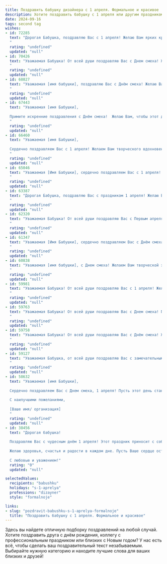 ```yaml
---
title: Поздравить бабушку дизайнера с 1 апреля. Формальное и красивое
description: Хотите поздравить бабушку с 1 апреля или другим праздником? Наш ИИ создаст незабываемое поздравление, а вы обязательно выделитесь среди других.  
date: 2024-09-16
tags: second tag
wishes:
- id: 72285
  text: "Дорогая Бабушка, поздравляю Вас с 1 апреля! Желаю Вам ярких красок в жизни, вдохновения и творческих успехов в Вашей работе дизайнера. Пусть каждый день будет полон красоты, гармонии и радости!
  "
  rating: "undefined"
  updated: "null"
- id: 70426
  text: "Уважаемая Бабушка! От всей души поздравляю Вас с Днем смеха! Желаю Вам творческих успехов в Вашей работе дизайнера, чтобы каждый проект был красивым и вдохновляющим, как Ваша душа. Пусть этот день принесет Вам много радости, улыбок и ярких моментов!
  "
  rating: "undefined"
  updated: "null"
- id: 68827
  text: "Уважаемая [имя бабушки], поздравляю Вас с Днём смеха! Желаю Вам творческих успехов, ярких идей и много радости в жизни! Пусть Ваше дизайнерское мастерство всегда будоражит воображение и дарит красоту окружающему миру!
  "
  rating: "undefined"
  updated: "null"
- id: 67443
  text: "Уважаемая [имя Бабушки],
  
  Примите искренние поздравления с Днём смеха!  Желаю Вам, чтобы этот день был наполнен радостью,  юмором и приятными сюрпризами. Пусть яркие краски и творческие идеи, которыми Вы щедро делитесь в своей работе дизайнера, украсят Вашу жизнь и вдохновят на новые достижения!
  "
  rating: "undefined"
  updated: "null"
- id: 66460
  text: "Уважаемая [имя Бабушки],
  
  Сердечно поздравляем Вас с 1 апреля! Желаем Вам творческого вдохновения, ярких идей и успехов в Вашей профессии дизайнера! Пусть Ваш день будет наполнен радостью, теплом и вдохновением!
  "
  rating: "undefined"
  updated: "null"
- id: 65046
  text: "Уважаемая [Имя Бабушки], сердечно поздравляем Вас с 1 апреля! Желаем Вам творческого вдохновения и ярких красок в жизни, как в Ваших дизайнерских работах. Пусть этот день принесет Вам радость, улыбки и приятные сюрпризы!
  "
  rating: "undefined"
  updated: "null"
- id: 63387
  text: "Дорогая Бабушка, поздравляю Вас с праздником 1 апреля! Желаю Вам ярких, креативных идей, как в Вашей работе дизайнера, так и в жизни. Пусть каждый день будет наполнен красотой и вдохновением!
  "
  rating: "undefined"
  updated: "null"
- id: 62320
  text: "Уважаемая Бабушка! От всей души поздравляю Вас с Первым апреля! Желаю Вам творческого вдохновения, ярких идей и успехов в Вашей работе дизайнера. Пусть этот день принесет Вам улыбки, радость и много приятных моментов!
  "
  rating: "undefined"
  updated: "null"
- id: 61347
  text: "Уважаемая [Имя Бабушки], сердечно поздравляем Вас с Днём смеха! Желаем Вам всегда оставаться такой же яркой, креативной и талантливой, как Ваш талант дизайнера. Пусть Ваша жизнь будет наполнена вдохновением, позитивными эмоциями и радостными событиями!
  "
  rating: "undefined"
  updated: "null"
- id: 60838
  text: "Уважаемая [имя бабушки], с Днем смеха! Желаем Вам творческой энергии, ярких идей и новых вдохновляющих проектов. Пусть каждый день будет полон красок, как Ваши дизайнерские работы. Счастья, здоровья и праздничного настроения!
  "
  rating: "undefined"
  updated: "null"
- id: 59981
  text: "Уважаемая Бабушка! От всей души поздравляю Вас с 1 апреля! Желаю Вам ярких красок в жизни, вдохновения и творческих успехов в Вашей профессии дизайнера.
  "
  rating: "undefined"
  updated: "null"
- id: 59763
  text: "Уважаемая Бабушка! От всей души поздравляю Вас с Днем смеха! Пусть этот день принесет Вам массу радости, улыбок и приятных моментов. Желаю Вам крепкого здоровья, творческих успехов и ярких красок в Вашей жизни, которой Вы так талантливо украшаете мир своим дизайнерским мастерством.
  "
  rating: "undefined"
  updated: "null"
- id: 59758
  text: "Уважаемая Бабушка! От всей души поздравляю Вас с Днём смеха! Желаю Вам ярких красок, творческого вдохновения, безграничной фантазии и всегда прекрасного настроения, как у настоящего дизайнера! Пусть этот день принесет Вам много радости, улыбок и приятных сюрпризов!
  "
  rating: "undefined"
  updated: "null"
- id: 59127
  text: "Уважаемая Бабушка, от всей души поздравляю Вас с замечательным праздником 1 апреля! Желаю Вам творческих вдохновений, яркой палитры жизни и неиссякаемой энергии для воплощения всех Ваших дизайнерских идей!
  "
  rating: "undefined"
  updated: "null"
- id: 58632
  text: "Уважаемая [имя Бабушки],
  
  Сердечно поздравляем Вас с Днем смеха, 1 апреля! Пусть этот день станет ярким и наполненным радостью, смехом и приятными моментами. Желаем Вам неисчерпаемого вдохновения, творческих успехов и  всего самого доброго!
  
  С наилучшими пожеланиями,
  
  [Ваше имя/ организация]
  "
  rating: "undefined"
  updated: "null"
- id: 38456
  text: "Дорогая бабушка!
  
  Поздравляю Вас с чудесным днём 1 апреля! Этот праздник приносит с собой радость, улыбки и немного веселья. Ваша креативность и талант как дизайнера всегда вдохновляют и радуют нас. Пусть Ваши идеи и проекты продолжают процветать, наполняя мир красотой и гармонией.
  
  Желаю здоровья, счастья и радости в каждом дне. Пусть Ваше сердце остается молодым, а улыбка — искренней и яркой.
  
  С любовью и уважением!"
  rating: "0"
  updated: "null"

selectedValues:
  recipients: "babushku"
  holidays: "s-1-aprelya"
  professions: "dizayner"
  style: "formalnoje"

links:
- slug: "pozdravit-babushku-s-1-aprelya-formalnoje"
  title: "Поздравить бабушку с 1 апреля. Формальное и красивое"
---
```


Здесь вы найдете отличную подборку поздравлений на любой случай. 
Хотите поздравить друга с днём рождения, коллегу с профессиональным праздником или близких с Новым годом? У нас есть всё, чтобы сделать ваш поздравительный текст незабываемым. Выбирайте нужную категорию и находите лучшие слова для ваших близких и друзей!

